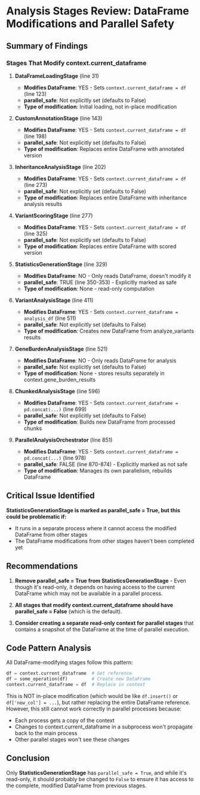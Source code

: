 # Analysis Stages Review: DataFrame Modifications and Parallel Safety

## Summary of Findings

### Stages That Modify context.current_dataframe

1. **DataFrameLoadingStage** (line 31)
   - **Modifies DataFrame**: YES - Sets `context.current_dataframe = df` (line 123)
   - **parallel_safe**: Not explicitly set (defaults to False)
   - **Type of modification**: Initial loading, not in-place modification

2. **CustomAnnotationStage** (line 143)
   - **Modifies DataFrame**: YES - Sets `context.current_dataframe = df` (line 198)
   - **parallel_safe**: Not explicitly set (defaults to False)
   - **Type of modification**: Replaces entire DataFrame with annotated version

3. **InheritanceAnalysisStage** (line 202)
   - **Modifies DataFrame**: YES - Sets `context.current_dataframe = df` (line 273)
   - **parallel_safe**: Not explicitly set (defaults to False)
   - **Type of modification**: Replaces entire DataFrame with inheritance analysis results

4. **VariantScoringStage** (line 277)
   - **Modifies DataFrame**: YES - Sets `context.current_dataframe = df` (line 325)
   - **parallel_safe**: Not explicitly set (defaults to False)
   - **Type of modification**: Replaces entire DataFrame with scored version

5. **StatisticsGenerationStage** (line 329)
   - **Modifies DataFrame**: NO - Only reads DataFrame, doesn't modify it
   - **parallel_safe**: TRUE (line 350-353) - Explicitly marked as safe
   - **Type of modification**: None - read-only computation

6. **VariantAnalysisStage** (line 411)
   - **Modifies DataFrame**: YES - Sets `context.current_dataframe = analysis_df` (line 511)
   - **parallel_safe**: Not explicitly set (defaults to False)
   - **Type of modification**: Creates new DataFrame from analyze_variants results

7. **GeneBurdenAnalysisStage** (line 521)
   - **Modifies DataFrame**: NO - Only reads DataFrame for analysis
   - **parallel_safe**: Not explicitly set (defaults to False)
   - **Type of modification**: None - stores results separately in context.gene_burden_results

8. **ChunkedAnalysisStage** (line 596)
   - **Modifies DataFrame**: YES - Sets `context.current_dataframe = pd.concat(...)` (line 699)
   - **parallel_safe**: Not explicitly set (defaults to False)
   - **Type of modification**: Builds new DataFrame from processed chunks

9. **ParallelAnalysisOrchestrator** (line 851)
   - **Modifies DataFrame**: YES - Sets `context.current_dataframe = pd.concat(...)` (line 978)
   - **parallel_safe**: FALSE (line 870-874) - Explicitly marked as not safe
   - **Type of modification**: Manages its own parallelism, rebuilds DataFrame

## Critical Issue Identified

**StatisticsGenerationStage is marked as parallel_safe = True, but this could be problematic if:**
- It runs in a separate process where it cannot access the modified DataFrame from other stages
- The DataFrame modifications from other stages haven't been completed yet

## Recommendations

1. **Remove parallel_safe = True from StatisticsGenerationStage** - Even though it's read-only, it depends on having access to the current DataFrame which may not be available in a parallel process.

2. **All stages that modify context.current_dataframe should have parallel_safe = False** (which is the default).

3. **Consider creating a separate read-only context for parallel stages** that contains a snapshot of the DataFrame at the time of parallel execution.

## Code Pattern Analysis

All DataFrame-modifying stages follow this pattern:
```python
df = context.current_dataframe  # Get reference
df = some_operation(df)         # Create new DataFrame
context.current_dataframe = df  # Replace in context
```

This is NOT in-place modification (which would be like `df.insert()` or `df['new_col'] = ...`), but rather replacing the entire DataFrame reference. However, this still cannot work correctly in parallel processes because:
- Each process gets a copy of the context
- Changes to context.current_dataframe in a subprocess won't propagate back to the main process
- Other parallel stages won't see these changes

## Conclusion

Only **StatisticsGenerationStage** has `parallel_safe = True`, and while it's read-only, it should probably be changed to `False` to ensure it has access to the complete, modified DataFrame from previous stages.